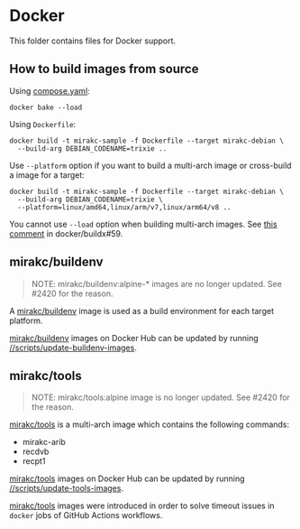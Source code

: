 # Docker

This folder contains files for Docker support.

## How to build images from source

Using [compose.yaml](./compose.yaml):

```shell
docker bake --load
```

Using `Dockerfile`:

```shell
docker build -t mirakc-sample -f Dockerfile --target mirakc-debian \
  --build-arg DEBIAN_CODENAME=trixie ..
```

Use `--platform` option if you want to build a multi-arch image or cross-build
a image for a target:

```shell
docker build -t mirakc-sample -f Dockerfile --target mirakc-debian \
  --build-arg DEBIAN_CODENAME=trixie \
  --platform=linux/amd64,linux/arm/v7,linux/arm64/v8 ..
```

You cannot use `--load` option when building multi-arch images.  See
[this comment](https://github.com/docker/buildx/issues/59#issuecomment-659303756)
in docker/buildx#59.

## mirakc/buildenv

> NOTE: mirakc/buildenv:alpine-* images are no longer updated.  See #2420 for the reason.

A [mirakc/buildenv] image is used as a build environment for each target platform.

[mirakc/buildenv] images on Docker Hub can be updated by running
[//scripts/update-buildenv-images](../scripts/update-buildenv-images).

## mirakc/tools

> NOTE: mirakc/tools:alpine image is no longer updated.  See #2420 for the reason.

[mirakc/tools] is a multi-arch image which contains the following commands:

* mirakc-arib
* recdvb
* recpt1

[mirakc/tools] images on Docker Hub can be updated by running
[//scripts/update-tools-images](../scripts/update-tools-images).

[mirakc/tools] images were introduced in order to solve timeout issues in
`docker` jobs of GitHub Actions workflows.

[mirakc/buildenv]: https://hub.docker.com/r/mirakc/buildenv
[mirakc/tools]: https://hub.docker.com/r/mirakc/tools
